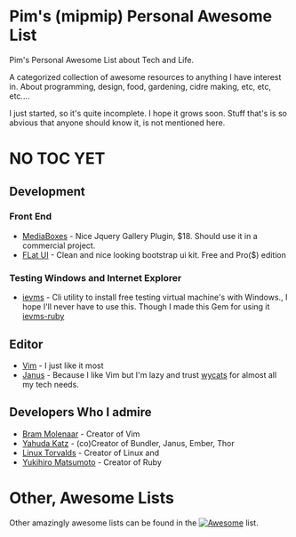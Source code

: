 # Pim's (mipmip) Personal Awesome List

Pim's Personal Awesome List about Tech and Life.

A categorized collection of awesome resources to anything I have interest in.  About programming, design, food, gardening, cidre making,  etc, etc, etc....

I just started, so it's quite incomplete.  I hope it grows soon. Stuff
that's is so abvious that anyone should know it, is not mentioned here.

<!-- START doctoc generated TOC please keep comment here to allow auto update -->
<!-- DON'T EDIT THIS SECTION, INSTEAD RE-RUN doctoc TO UPDATE -->

# NO TOC YET

<!-- END doctoc generated TOC please keep comment here to allow auto update -->

## Development

### Front End
* [MediaBoxes](http://www.davidbo.dreamhosters.com/plugins/mediaBoxes/example/demo1.html) - Nice Jquery Gallery Plugin, $18. Should use it  in a commercial project.
* [FLat UI](http://designmodo.github.io/Flat-UI/) - Clean and nice looking bootstrap ui kit. Free and Pro($) edition

### Testing Windows and Internet Explorer
* [ievms](http://xdissent.github.io/ievms/) - Cli utility to install free testing
  virtual machine's with Windows., I hope I'll never have to use this. Though I
  made this Gem for using it [ievms-ruby](https://github.com/mipmip/ievms-ruby)

## Editor
* [Vim](http://www.vim.org) - I just like it most
* [Janus](https://github.com/carlhuda/janus) - Because I like Vim but
  I'm lazy and trust [wycats](http://yehudakatz.com) for almost all my tech needs.


## Developers  Who I admire
* [Bram Molenaar](http://www.moolenaar.net) - Creator of Vim
* [Yahuda Katz](http://yehudakatz.com) - (co)Creator of Bundler, Janus, Ember, Thor
* [Linux Torvalds](https://github.com/torvalds) - Creator of Linux and
* [Yukihiro Matsumoto](https://github.com/matz) - Creator of Ruby

# Other, Awesome Lists
Other amazingly awesome lists can be found in the [![Awesome](https://cdn.rawgit.com/sindresorhus/awesome/d7305f38d29fed78fa85652e3a63e154dd8e8829/media/badge.svg)](https://github.com/sindresorhus/awesome) list.
